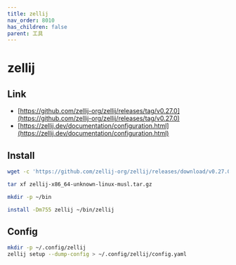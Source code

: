 ```yaml
---
title: zellij
nav_order: 8010
has_children: false
parent: 工具
---
```




# zellij


## Link

* [https://github.com/zellij-org/zellij/releases/tag/v0.27.0](https://github.com/zellij-org/zellij/releases/tag/v0.27.0)
* [https://zellij.dev/documentation/configuration.html](https://zellij.dev/documentation/configuration.html)


## Install

``` sh
wget -c 'https://github.com/zellij-org/zellij/releases/download/v0.27.0/zellij-x86_64-unknown-linux-musl.tar.gz'

tar xf zellij-x86_64-unknown-linux-musl.tar.gz

mkdir -p ~/bin

install -Dm755 zellij ~/bin/zellij
```

## Config

``` sh
mkdir -p ~/.config/zellij
zellij setup --dump-config > ~/.config/zellij/config.yaml
```
